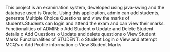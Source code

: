 This project is an examination system, developed using java-swing and the database used is Oracle. Using this application, admin can add students, generate Multiple Choice Questions 
and view the marks of students.Students can login and attend the exam and can view their marks.
Functionalities of ADMIN:
  o Add Student
  o Update and Delete Student details
  o Add Questions
  o Update and delete questions
  o View Student Marks
Functionalities of STUDENT:
  o Student Login
  o View and attempt MCQ’s
  o Add Profile information
  o View Student Marks
